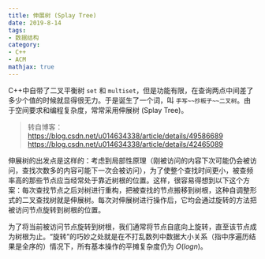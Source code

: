 ```yaml
---
title: 伸展树 (Splay Tree)
date: 2019-8-14
tags:
- 数据结构
category:
- C++
- ACM
mathjax: true
---
```


C++中自带了二叉平衡树 `set` 和 `multiset`，但是功能有限，在查询两点中间差了多少个值的时候就显得很无力。于是诞生了一个词，叫 `手写~~抄板子~~二叉树`。由于空间要求和编程复杂度，常常采用伸展树 (Splay Tree)。

> 转自博客：
> https://blog.csdn.net/u014634338/article/details/49586689
> https://blog.csdn.net/u014634338/article/details/42465089

伸展树的出发点是这样的：考虑到局部性原理（刚被访问的内容下次可能仍会被访问，查找次数多的内容可能下一次会被访问），为了使整个查找时间更小，被查频率高的那些节点应当经常处于靠近树根的位置。这样，很容易得想到以下这个方案：每次查找节点之后对树进行重构，把被查找的节点搬移到树根，这种自调整形式的二叉查找树就是伸展树。每次对伸展树进行操作后，它均会通过旋转的方法把被访问节点旋转到树根的位置。

为了将当前被访问节点旋转到树根，我们通常将节点自底向上旋转，直至该节点成为树根为止。“旋转”的巧妙之处就是在不打乱数列中数据大小关系（指中序遍历结果是全序的）情况下，所有基本操作的平摊复杂度仍为 $O(log n)$。
